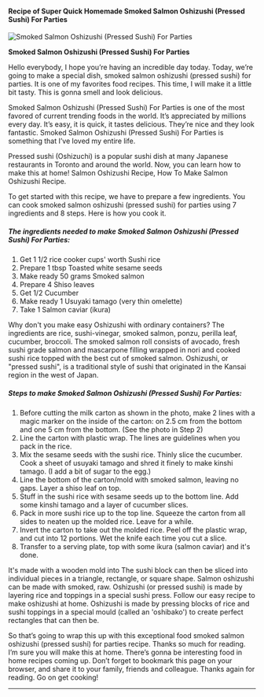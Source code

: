            

#### Recipe of Super Quick Homemade Smoked Salmon Oshizushi (Pressed Sushi) For Parties

![Smoked Salmon Oshizushi (Pressed Sushi) For Parties](https://img-global.cpcdn.com/recipes/4976471973036032/751x532cq70/smoked-salmon-oshizushi-pressed-sushi-for-parties-recipe-main-photo.jpg)

**Smoked Salmon Oshizushi (Pressed Sushi) For Parties**

Hello everybody, I hope you’re having an incredible day today. Today, we’re going to make a special dish, smoked salmon oshizushi (pressed sushi) for parties. It is one of my favorites food recipes. This time, I will make it a little bit tasty. This is gonna smell and look delicious.

Smoked Salmon Oshizushi (Pressed Sushi) For Parties is one of the most favored of current trending foods in the world. It’s appreciated by millions every day. It’s easy, it is quick, it tastes delicious. They’re nice and they look fantastic. Smoked Salmon Oshizushi (Pressed Sushi) For Parties is something that I’ve loved my entire life.

Pressed sushi (Oshizuchi) is a popular sushi dish at many Japanese restaurants in Toronto and around the world. Now, you can learn how to make this at home! Salmon Oshizushi Recipe, How To Make Salmon Oshizushi Recipe.

To get started with this recipe, we have to prepare a few ingredients. You can cook smoked salmon oshizushi (pressed sushi) for parties using 7 ingredients and 8 steps. Here is how you cook it.

##### The ingredients needed to make Smoked Salmon Oshizushi (Pressed Sushi) For Parties:

1.  Get 1 1/2 rice cooker cups' worth Sushi rice
2.  Prepare 1 tbsp Toasted white sesame seeds
3.  Make ready 50 grams Smoked salmon
4.  Prepare 4 Shiso leaves
5.  Get 1/2 Cucumber
6.  Make ready 1 Usuyaki tamago (very thin omelette)
7.  Take 1 Salmon caviar (ikura)

Why don't you make easy Oshizushi with ordinary containers? The ingredients are rice, sushi-vinegar, smoked salmon, ponzu, perilla leaf, cucumber, broccoli. The smoked salmon roll consists of avocado, fresh sushi grade salmon and mascarpone filling wrapped in nori and cooked sushi rice topped with the best cut of smoked salmon. Oshizushi, or "pressed sushi", is a traditional style of sushi that originated in the Kansai region in the west of Japan.

##### Steps to make Smoked Salmon Oshizushi (Pressed Sushi) For Parties:

1.  Before cutting the milk carton as shown in the photo, make 2 lines with a magic marker on the inside of the carton: on 2.5 cm from the bottom and one 5 cm from the bottom. (See the photo in Step 2)
2.  Line the carton with plastic wrap. The lines are guidelines when you pack in the rice.
3.  Mix the sesame seeds with the sushi rice. Thinly slice the cucumber. Cook a sheet of usuyaki tamago and shred it finely to make kinshi tamago. (I add a bit of sugar to the egg.)
4.  Line the bottom of the carton/mold with smoked salmon, leaving no gaps. Layer a shiso leaf on top.
5.  Stuff in the sushi rice with sesame seeds up to the bottom line. Add some kinshi tamago and a layer of cucumber slices.
6.  Pack in more sushi rice up to the top line. Squeeze the carton from all sides to neaten up the molded rice. Leave for a while.
7.  Invert the carton to take out the molded rice. Peel off the plastic wrap, and cut into 12 portions. Wet the knife each time you cut a slice.
8.  Transfer to a serving plate, top with some ikura (salmon caviar) and it's done.

It's made with a wooden mold into The sushi block can then be sliced into individual pieces in a triangle, rectangle, or square shape. Salmon oshizushi can be made with smoked, raw. Oshizushi (or pressed sushi) is made by layering rice and toppings in a special sushi press. Follow our easy recipe to make oshizushi at home. Oshizushi is made by pressing blocks of rice and sushi toppings in a special mould (called an 'oshibako') to create perfect rectangles that can then be.

So that’s going to wrap this up with this exceptional food smoked salmon oshizushi (pressed sushi) for parties recipe. Thanks so much for reading. I’m sure you will make this at home. There’s gonna be interesting food in home recipes coming up. Don’t forget to bookmark this page on your browser, and share it to your family, friends and colleague. Thanks again for reading. Go on get cooking!

* * *